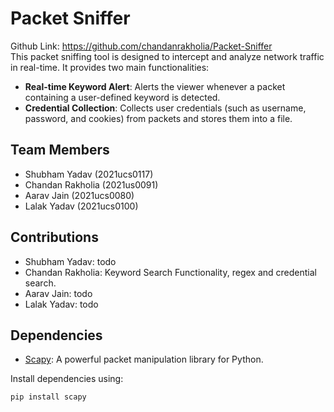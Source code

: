 # Packet Sniffer
Github Link: https://github.com/chandanrakholia/Packet-Sniffer<br />
This packet sniffing tool is designed to intercept and analyze network traffic in real-time. It provides two main functionalities:

- **Real-time Keyword Alert**: Alerts the viewer whenever a packet containing a user-defined keyword is detected.
- **Credential Collection**: Collects user credentials (such as username, password, and cookies) from packets and stores them into a file.

## Team Members

- Shubham Yadav (2021ucs0117)
- Chandan Rakholia (2021us0091)
- Aarav Jain (2021ucs0080)
- Lalak Yadav (2021ucs0100)

## Contributions

- Shubham Yadav: todo
- Chandan Rakholia: Keyword Search Functionality, regex and credential search.
- Aarav Jain: todo
- Lalak Yadav: todo

## Dependencies

- [Scapy](https://scapy.net/): A powerful packet manipulation library for Python.

Install dependencies using:

```bash
pip install scapy
```